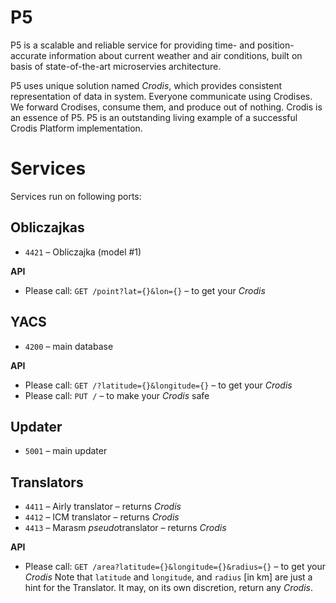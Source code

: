 # P5
P5 is a scalable and reliable service for providing time- and position- accurate information about current weather and air conditions, built on basis of state-of-the-art microservies architecture.

P5 uses unique solution named *Crodis*, which provides consistent representation of data in system. Everyone communicate using Crodises. We forward Crodises, consume them, and produce out of nothing. Crodis is an essence of P5. P5 is an outstanding living example of a successful Crodis Platform implementation.

# Services
Services run on following ports:

## Obliczajkas
* `4421` – Obliczajka (model #1)

**API**
* Please call:
`GET /point?lat={}&lon={}`
– to get your *Crodis*

## YACS
* `4200` – main database


**API**
* Please call:
`GET /?latitude={}&longitude={}`
– to get your *Crodis*
* Please call:
`PUT /`
– to make your *Crodis* safe

## Updater
* `5001` – main updater

## Translators
* `4411` – Airly translator – returns *Crodis*
* `4412` – ICM translator – returns *Crodis*
* `4413` – Marasm *pseudo*translator – returns *Crodis*

**API**
* Please call:
`GET /area?latitude={}&longitude={}&radius={}`
– to get your *Crodis*
Note that `latitude` and `longitude`, and `radius` [in km] are just a hint for the Translator. It may, on its own discretion, return any *Crodis*.



